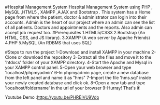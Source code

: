 #Hospital Management System
Hospital Management System using PHP , MySQL ,HTML5 , XAMPP ,AJAX and Bootstrap .
This system has a Home page from where the patient, doctor & administrator can login into their accounts.
Admin is the heart of our project where an admin can see the list of all patients.
Doctors and appointments and the reports. Also admin can accept job request too.
#Prerequisites
1.HTML5/CSS3
2.Bootstrap (An HTML, CSS, and JS library).
3.XAMPP (A web server by Apache Friends)
4.PHP
5.MySQL (An RDBMS that uses SQL)

#Steps to run the project
1-Download and install XAMPP in your machine
2-Clone or download the repository
3-Extract all the files and move it to the 'htdocs' folder of your XAMPP directory.
4-Start the Apache and Mysql in your XAMPP control panel.
5-Open your web browser and type 'localhost/phpmyadmin'
6-In phpmyadmin page, create a new database from the left panel and name it as "hms"
7-Import the file 'hms.sql' inside your newly created database and click ok.
8-Open a new tab and type 'localhost/foldername' in the url of your browser
9-Hurray! That's it!

Youtube Demo :https://youtu.be/PHREIVU9Vdo
